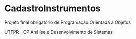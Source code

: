 # CadastroInstrumentos
Projeto final obrigatório de Programação Orientada a Objetos

UTFPR - CP
Análise e Desenvolvimento de Sistemas
